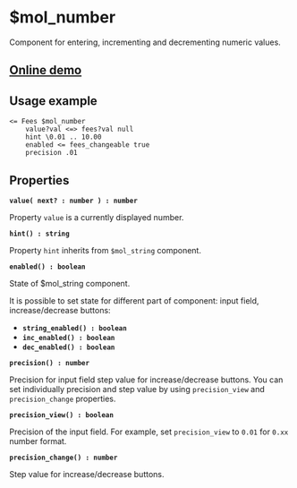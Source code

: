 # $mol_number

Component for entering, incrementing and decrementing numeric values.

## [Online demo](https://mol.hyoo.ru/#!section=demos/readme/demo=mol_number_demo)

## Usage example

```
<= Fees $mol_number
	value?val <=> fees?val null
	hint \0.01 .. 10.00
	enabled <= fees_changeable true
	precision .01
```

## Properties

**`value( next? : number ) : number`**

Property `value` is a currently displayed number.

**`hint() : string`**

Property `hint` inherits from `$mol_string` component.

**`enabled() : boolean`**

State of $mol_string component.

It is possible to set state for different part of component: input field, increase/decrease buttons:
* **`string_enabled() : boolean`**
* **`inc_enabled() : boolean`**
* **`dec_enabled() : boolean`**

**`precision() : number`**

Precision for input field step value for increase/decrease buttons. You can set individually precision and step value by using `precision_view` and `precision_change` properties.

**`precision_view() : boolean`**

Precision of the input field. For example, set `precision_view` to `0.01` for `0.xx` number format.

**`precision_change() : number`**

Step value for increase/decrease buttons.
